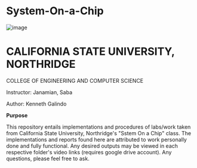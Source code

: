 # System-On-a-Chip

![image](https://user-images.githubusercontent.com/98668234/168671718-7932dd80-ef83-4b79-9ea2-b32d1a283869.png)

# **CALIFORNIA STATE UNIVERSITY, NORTHRIDGE**

COLLEGE OF ENGINEERING AND COMPUTER SCIENCE

Instructor: Janamian, Saba

Author: Kenneth Galindo

**Purpose**

This repository entails implementations and procedures of labs/work taken from California State University, Northridge's "Sstem On a Chip" class. The implementations and reports found here are attributed to work personally done and fully functional. Any desired outputs may be viewed in each respective folder's video links (requires google drive account). Any questions, please feel free to ask.
